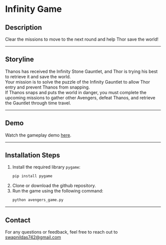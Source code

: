 # Infinity Game

## **Description**
Clear the missions to move to the next round and help Thor save the world!

---

## **Storyline**
Thanos has received the Infinity Stone Gauntlet, and Thor is trying his best to retrieve it and save the world.  
Your mission is to solve the puzzle of the Infinity Gauntlet to allow Thor entry and prevent Thanos from snapping.  
If Thanos snaps and puts the world in danger, you must complete the upcoming missions to gather other Avengers, defeat Thanos, and retrieve the Gauntlet through time travel.

---

## **Demo**
Watch the gameplay demo [here](https://drive.google.com/file/d/1mN7NJylmF7WmH-RBzkoJ22N0qrvk4MEe/view?usp=sharing).

---

## **Installation Steps**
1. Install the required library `pygame`:
   ```bash
   pip install pygame

2. Clone or download the github repository.
3. Run the game using the following command:
   ```bash
   python avengers_game.py

---

## **Contact**
For any questions or feedback, feel free to reach out to [swapnildas742@gmail.com](mailto:swapnildas742@gmail.com)

   

